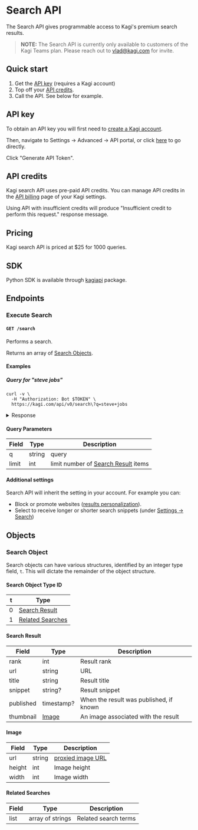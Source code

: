 # Search API

The Search API gives programmable access to Kagi's premium search results.

> **NOTE:** The Search API is currently only available to customers of the
> Kagi Teams plan. Please reach out to vlad@kagi.com for invite.


## Quick start

1. Get the [API key](https://kagi.com/settings?p=api) (requires a Kagi account)
2. Top off your [API credits](https://kagi.com/settings?p=billing_api).
3. Call the API. See below for example.

## API key

To obtain an API key you will first need to [create a Kagi account](https://kagi.com/signup?plan_id=trial). 

Then, navigate to Settings -> Advanced -> API portal, or click [here](https://kagi.com/settings?p=api) to go directly.

Click "Generate API Token".

## API credits

Kagi search API uses pre-paid API credits. You can manage API credits in the [API billing](https://kagi.com/settings?p=billing_api) page of your Kagi settings.

Using API with insufficient credits will produce "Insufficient credit to perform this request." response message.


## Pricing

Kagi search API is priced at $25 for 1000 queries. 

## SDK

Python SDK is available through [kagiapi](https://github.com/kagisearch/kagiapi) package.

## Endpoints

### Execute Search

#### `GET /search`

Performs a search.

Returns an array of [Search Objects](#search-object).

#### Examples

##### Query for "steve jobs"

```shell
curl -v \
  -H "Authorization: Bot $TOKEN" \
  https://kagi.com/api/v0/search\?q=steve+jobs
```

<details>
<summary>Response</summary>

```json
{
  "meta": {
    "id": "f82bee15-ae0b-4b32-9a9e-05490fe3a8e4",
    "node": "us-east",
    "ms": 600
  },
  "data": [
    {
      "t": 0,
      "rank": 1,
      "url": "https://en.wikipedia.org/wiki/Steve_Jobs",
      "title": "Steve Jobs - Wikipedia",
      "snippet": "<b>Steven</b> Paul <b>Jobs</b> (February 24, 1955 – October 5, 2011) was an American business magnate, industrial designer, media proprietor, and investor."
    },
    {
      "t": 0,
      "rank": 2,
      "url": "https://www.britannica.com/biography/Steve-Jobs",
      "title": "Steve Jobs | Biography, Education, Apple, &amp; Facts | Britannica",
      "snippet": " <b>Steve Jobs</b>, in full Steven Paul Jobs, (born February 24, 1955, San Francisco, California, U.S.—died October 5, 2011, Palo Alto, California),&nbsp;...",
      "published": "2023-02-20T00:00:00Z",
      "thumbnail": {
        "height": "215",
        "width": "235",
        "url": "/proxy/images?c=_m3km2RjA3G0qleowsZXHZb9NEn0fSsEYIHbKzMDyAFb4nUPIanknmQV_g0rmdCIejcEcQCTt4ajT_Aa79GTOD7WmjrV5DsiBZeNpavs0Eya6cEpBPChtvsDxI4AbIuMJtQoHfXWg3kc7Qf5QYMmYYFUGBX_u9j3TnFPoKiBYc4%3D"
      }
    },
    {
      "t": 0,
      "rank": 3,
      "url": "https://www.britannica.com/summary/Steve-Jobs",
      "title": "Steve Jobs summary | Britannica",
      "snippet": "Under <b>Jobs</b>’s guidance, Apple became an industry leader and one of the most valuable companies in the world. Its other notable products include iTunes (2001), the iPod (2001), the iPhone (2007), and the iPad (2010)."
    },
    {
      "t": 0,
      "rank": 4,
      "url": "https://old.reddit.com/r/linuxmemes/comments/11w56v1/richard_stallmans_ted_talk_in_the_style_and_voice/",
      "title": "Richard Stallman's ted talk in the style and voice of Steve Jobs (voice synthesis from elevenlabs.io, some text from ChatGPT)",
      "snippet": "For every good post you&#39;ll get a desktop with an Intel Core i7-6700K 4.0GHz Quad-Core Processor, cooled with a NZXT Kraken X61 106.1 CFM Liquid CPU Cooler. This also includes Kingston HyperX Fury Black 16GB (2 x 8GB) DDR4-2133 Memory, a Samsung 850 EVO-Series 500GB 2.5&quot; Solid State Drive, and a Gigabyte GeForce GTX 980 Ti 6GB Video Card. No making ..",
      "published": "2023-03-21T03:18:37Z"
    },
    {
      "t": 0,
      "rank": 5,
      "url": "https://www.biography.com/business-leaders/steve-jobs",
      "title": "Steve Jobs - Movie, Daughter &amp; Death - Biography",
      "snippet": "<b>Steven</b> Paul <b>Jobs</b> was an American inventor, designer and entrepreneur who was the co-founder, chief executive and chairman of Apple Computer.",
      "published": "2023-03-07T16:05:24Z"
    },
    {
      "t": 0,
      "rank": 6,
      "url": "https://www.apple.com/stevejobs/",
      "title": "Remembering Steve Jobs - Apple",
      "snippet": "<b>Steve Jobs</b>. It is very hard to lost someone like mr. Jobs who was a really an inspiration to many and who somehow had a notable influence in the world that&nbsp;..."
    },
    {
      "t": 0,
      "rank": 7,
      "url": "https://history-computer.com/steve-jobs-complete-biography/",
      "title": "Steve Jobs — Complete Biography, History and Inventions",
      "snippet": "<b>Steve Jobs</b> was an American entrepreneur, computer designer and businessman. He cofounded the Apple company and oversaw the invention of the Apple, iMac and Macintosh computers as well as the iPod, iPhone and iPad. His vision of inexpensive computers designed for regular people helped launch the personal computing industry."
    },
    {
      "t": 0,
      "rank": 8,
      "url": "https://www.imdb.com/title/tt2080374/",
      "title": "Steve Jobs (2015) - IMDb",
      "snippet": "<b>Steve Jobs</b> takes us behind the scenes of the digital revolution, to paint a portrait of the man at its epicenter. The story unfolds backstage at three iconic&nbsp;...",
      "thumbnail": {
        "height": "283",
        "width": "178",
        "url": "/proxy/images?c=_m3km2RjA3G0qleowsZXHUN0rLADoR7ML9K_Ch885rX8GtSLAAITk3F0ekUFI20I7FcP7hYCmq1SQ15P1kzK9uN_syd0lcsbDjebMXL--DQQnVEfmGGbk4fF2QFKbAPa18saGbCAeyKiQZ9NHS6DcY1WkrxT3COt0R3VL1ET9sg%3D"
      }
    },
    {
      "t": 0,
      "rank": 9,
      "url": "https://www.imdb.com/name/nm0423418/bio",
      "title": "Steve Jobs - Biography - IMDb",
      "snippet": "Steven Paul <b>Jobs</b> was born on 24 February 1955 in San Francisco, California, to students Abdul Fattah Jandali and Joanne Carole Schieble who were unmarried at the time and gave him up for adoption. He was taken in by a working class couple, Paul and Clara <b>Jobs</b>, and grew up with them in Mountain View, California."
    },
    {
      "t": 0,
      "rank": 10,
      "url": "https://allaboutstevejobs.com/",
      "title": "Home | all about Steve Jobs.com",
      "snippet": "This website is a repository of all things <b>Steve Jobs</b> — biography, pictures, videos of his keynotes and demos, quotes, interviews — you name it."
    },
    {
      "t": 1,
      "list": [
        "Steve Jobs",
        "steve jobs movie",
        "steve jobs death",
        "steve jobs net worth",
        "steve jobs daughter",
        "steve jobs quotes",
        "steve jobs wife",
        "steve jobs kids",
        "steve jobs book"
      ]
    }
  ]
}
```

</details>

#### Query Parameters

Field     | Type                        | Description
----------|-----------------------------|-----------
q         | string                      | query
limit     | int                         | limit number of [Search Result](#search-result) items


#### Additional settings

Search API will inherit the setting in your account. For example you can:

- Block or promote websites ([results personalization](https://help.kagi.com/kagi/getting-started/index.html)).
- Select to receive longer or shorter search snippets (under [Settings -> Search](https://help.kagi.com/kagi/settings/search.html))


## Objects

### Search Object

Search objects can have various structures, identified by an integer type
field, `t`. This will dictate the remainder of the object structure.

#### Search Object Type ID

t     | Type
------|-------------------------------
0     | [Search Result](#search-result)
1     | [Related Searches](#related-searches)

#### Search Result

Field     | Type                        | Description
----------|-----------------------------|-----------
rank      | int                         | Result rank
url       | string                      | URL
title     | string                      | Result title
snippet   | string?                     | Result snippet
published | timestamp?                  | When the result was published, if known
thumbnail | [Image](#image)             | An image associated with the result

#### Image

Field     | Type                        | Description
----------|-----------------------------|-----------
url       | string                      | [proxied image URL](intro/image-proxy-urls.md)
height    | int                         | Image height
width     | int                         | Image width

#### Related Searches

Field     | Type                        | Description
----------|-----------------------------|-----------
list      | array of strings            | Related search terms

